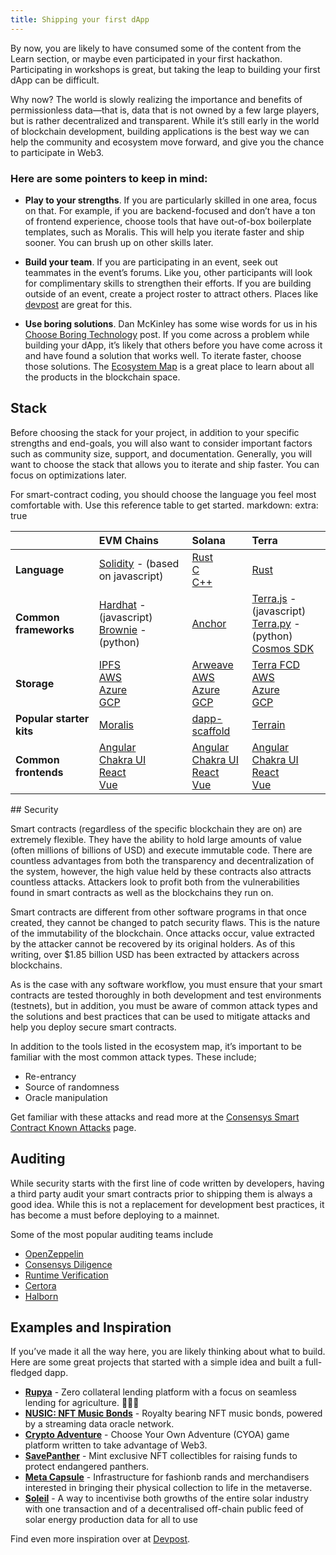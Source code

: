 ```yaml
---
title: Shipping your first dApp
---
```


By now, you are likely to have consumed some of the content from the Learn section, or maybe even participated in your
first hackathon. Participating in workshops is great, but taking the leap to building your first dApp can be difficult.

Why now? The world is slowly realizing the importance and benefits of permissionless data—that is, data that is not
owned by a few large players, but is rather decentralized and transparent. While it’s still early in the world of
blockchain development, building applications is the best way we can help the community and ecosystem move forward, and
give you the chance to participate in Web3.

### Here are some pointers to keep in mind:

- **Play to your strengths**. If you are particularly skilled in one area, focus on that. For example, if you are
  backend-focused and don’t have a ton of frontend experience, choose tools that have out-of-box boilerplate templates,
  such as Moralis. This will help you iterate faster and ship sooner. You can brush up on other skills later.

- **Build your team**. If you are participating in an event, seek out teammates in the event’s forums. Like you, other
  participants will look for complimentary skills to strengthen their efforts. If you are building outside of an event,
  create a project roster to attract others. Places like [devpost](https://devpost.com/software) are great for this.

- **Use boring solutions**. Dan McKinley has some wise words for us in his
  [Choose Boring Technology](https://mcfunley.com/choose-boring-technology) post. If you come across a problem while
  building your dApp, it’s likely that others before you have come across it and have found a solution that works well.
  To iterate faster, choose those solutions. The
  [Ecosystem Map](https://www.figma.com/proto/U6iAHSsDlqoJfOaNwRigeO/Ecosystem-Tools-Map?page-id=0%3A1&node-id=2%3A1242&viewport=264%2C48%2C0.68&scaling=scale-down)
  is a great place to learn about all the products in the blockchain space.

## Stack

Before choosing the stack for your project, in addition to your specific strengths and end-goals, you will also want to
consider important factors such as community size, support, and documentation. Generally, you will want to choose the
stack that allows you to iterate and ship faster. You can focus on optimizations later.

For smart-contract coding, you should choose the language you feel most comfortable with. Use this reference table to
get started. markdown: extra: true

<div className="table-wrapper" markdown="1">

|                          | EVM Chains                                                                                                                                                                                               | Solana                                                                                                                                                                                                              | Terra                                                                                                                                                                                                                           |
| :----------------------- | :------------------------------------------------------------------------------------------------------------------------------------------------------------------------------------------------------- | :------------------------------------------------------------------------------------------------------------------------------------------------------------------------------------------------------------------ | :------------------------------------------------------------------------------------------------------------------------------------------------------------------------------------------------------------------------------ |
| **Language**             | [Solidity](https://docs.soliditylang.org/en/v0.8.13/) - (based on javascript)                                                                                                                            | [Rust](https://www.rust-lang.org/)<br /> [C](https://www.iso.org/standard/74528.html)<br /> [C++](https://isocpp.org/)                                                                                              | [Rust](https://www.rust-lang.org/)                                                                                                                                                                                              |
| **Common frameworks**    | [Hardhat](https://hardhat.org/) - (javascript)<br /> [Brownie](https://eth-brownie.readthedocs.io/en/stable/index.html) - (python)                                                                       | [Anchor](https://book.anchor-lang.com/)                                                                                                                                                                             | [Terra.js](https://terra-money.github.io/terra.js/) - (javascript)<br /> [Terra.py](https://github.com/terra-money/terra.py) - (python)<br /> [Cosmos SDK](https://v1.cosmos.network/sdk)                                       |
| **Storage**              | [IPFS](https://ipfs.io/)<br /> [AWS](https://aws.amazon.com/s3/)<br /> [Azure](https://docs.microsoft.com/en-us/azure/storage/common/storage-introduction)<br /> [GCP](https://cloud.google.com/storage) | [Arweave](https://www.arweave.org/)<br /> [AWS](https://aws.amazon.com/s3/)<br /> [Azure](https://docs.microsoft.com/en-us/azure/storage/common/storage-introduction)<br /> [GCP](https://cloud.google.com/storage) | [Terra FCD](https://github.com/terra-money/fcd)<br /> [AWS](https://aws.amazon.com/s3/)<br /> [Azure](https://docs.microsoft.com/en-us/azure/storage/common/storage-introduction)<br /> [GCP](https://cloud.google.com/storage) |
| **Popular starter kits** | [Moralis](https://moralis.io/)                                                                                                                                                                           | [dapp-scaffold](https://github.com/solana-labs/dapp-scaffold)                                                                                                                                                       | [Terrain](https://github.com/iboss-ptk/terrain)                                                                                                                                                                                 |
| **Common frontends**     | [Angular](https://angular.io/)<br /> [Chakra UI](https://chakra-ui.com/)<br /> [React](https://reactjs.org/)<br /> [Vue](https://vuejs.org/)                                                             | [Angular](https://angular.io/)<br /> [Chakra UI](https://chakra-ui.com/)<br /> [React](https://reactjs.org/)<br /> [Vue](https://vuejs.org/)                                                                        | [Angular](https://angular.io/)<br /> [Chakra UI](https://chakra-ui.com/)<br /> [React](https://reactjs.org/)<br /> [Vue](https://vuejs.org/)                                                                                    |

</div>
## Security

Smart contracts (regardless of the specific blockchain they are on) are extremely flexible. They have the ability to
hold large amounts of value (often millions of billions of USD) and execute immutable code. There are countless
advantages from both the transparency and decentralization of the system, however, the high value held by these
contracts also attracts countless attacks. Attackers look to profit both from the vulnerabilities found in smart
contracts as well as the blockchains they run on.

Smart contracts are different from other software programs in that once created, they cannot be changed to patch
security flaws. This is the nature of the immutability of the blockchain. Once attacks occur, value extracted by the
attacker cannot be recovered by its original holders. As of this writing, over $1.85 billion USD has been extracted by
attackers across blockchains.

As is the case with any software workflow, you must ensure that your smart contracts are tested thoroughly in both
development and test environments (testnets), but in addition, you must be aware of common attack types and the
solutions and best practices that can be used to mitigate attacks and help you deploy secure smart contracts.

In addition to the tools listed in the ecosystem map, it’s important to be familiar with the most common attack types.
These include;

- Re-entrancy
- Source of randomness
- Oracle manipulation

Get familiar with these attacks and read more at the
[Consensys Smart Contract Known Attacks](https://consensys.github.io/smart-contract-best-practices/attacks/) page.

## Auditing

While security starts with the first line of code written by developers, having a third party audit your smart contracts
prior to shipping them is always a good idea. While this is not a replacement for development best practices, it has
become a must before deploying to a mainnet.

Some of the most popular auditing teams include

- [OpenZeppelin](https://openzeppelin.com/security-audits/)
- [Consensys Diligence](https://consensys.net/diligence/)
- [Runtime Verification](https://runtimeverification.com/smartcontract/)
- [Certora](https://www.certora.com/)
- [Halborn](https://halborn.com/)

## Examples and Inspiration

If you’ve made it all the way here, you are likely thinking about what to build. Here are some great projects that
started with a simple idea and built a full-fledged dapp.

- [**Rupya**](https://devfolio.co/submissions/rupya-776b) - Zero collateral lending platform with a focus on seamless
  lending for agriculture. 🧑🏽‍🌾
- [**NUSIC: NFT Music Bonds**](https://devpost.com/software/nusic-nft-music-oracle) - Royalty bearing NFT music bonds,
  powered by a streaming data oracle network.
- [**Crypto Adventure**](https://github.com/otaiga/CryptoAdventure) - Choose Your Own Adventure (CYOA) game platform
  written to take advantage of Web3.
- [**SavePanther**](https://showcase.ethglobal.com/roadtoweb3/savepanther) - Mint exclusive NFT collectibles for raising
  funds to protect endangered panthers.
- [**Meta Capsule**](https://showcase.ethglobal.com/buildquest/meta-capsule-x30ba) - Infrastructure for fashionb rands
  and merchandisers interested in bringing their physical collection to life in the metaverse.
- [**Soleil**](https://devpost.com/software/soleil) - A way to incentivise both growths of the entire solar industry
  with one transaction and of a decentralised off-chain public feed of solar energy production data for all to use

Find even more inspiration over at [Devpost](https://devpost.com/software/built-with/blockchain).
